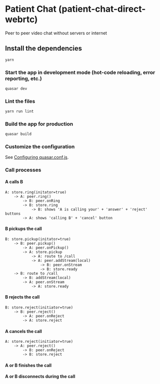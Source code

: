 # Patient Chat (patient-chat-direct-webrtc)

Peer to peer video chat without servers or internet

## Install the dependencies

```bash
yarn
```

### Start the app in development mode (hot-code reloading, error reporting, etc.)

```bash
quasar dev
```

### Lint the files

```bash
yarn run lint
```

### Build the app for production

```bash
quasar build
```

### Customize the configuration

See [Configuring quasar.conf.js](https://quasar.dev/quasar-cli/quasar-conf-js).

### Call processes

#### A calls B

```
A: store.ring(initator=true)
    -> A: peer.ring()
        -> B: peer.onRing
        -> B: store.ring
            -> B: shows 'A is calling your' + 'answer' + 'reject' buttons
        -> A: shows 'calling B' + 'cancel' button
```

#### B pickups the call

```
B: store.pickup(initator=true)
    -> B: peer.pickup()
        -> A: peer.onPickup()
        -> A: store.pickup
            -> A: route to /call
            -> A: peer.addStream(local)
                -> B: peer.onStream
                -> B: store.ready
    -> B: route to /call
        -> B: addStream(local)
        -> A: peer.onStream
            -> A: store.ready
```

#### B rejects the call

```
B: store.reject(initiator=true)
    -> B: peer.reject()
        -> A: peer.onReject
        -> A: store.reject
```

#### A cancels the call

```
A: store.reject(initiator=true)
    -> A: peer.reject()
        -> B: peer.onReject
        -> B: store.reject
```

#### A or B finishes the call

#### A or B disconnects during the call
